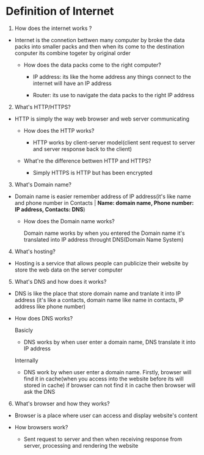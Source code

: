 # Definition of Internet

1. How does the internet works ?

- Internet is the connetion bettwen many computer by broke the data packs into smaller packs and then when its come to the destination conputer its combine togeter by original order

  - How does the data packs come to the right computer?

    - IP address: its like the home address any things connect to the internet will have an IP address

    - Router: its use to navigate the data packs to the right IP address

2. What's HTTP/HTTPS?

- HTTP is simply the way web browser and web server communicating

  - How does the HTTP works?

    - HTTP works by client-server model(client sent request to server and server response back to the client)

  - What're the difference bettwen HTTP and HTTPS?

    - Simply HTTPS is HTTP but has been encrypted

3. What's Domain name?

- Domain name is easier remember address of IP address(it's like name and phone number in Contacts | **Name: domain name, Phone number: IP address, Contacts: DNS**)

  - How does the Domain name works?

    Domain name works by when you entered the Domain name it's translated into IP address throught DNS(Domain Name System)

4. What's hosting?

- Hosting is a service that allows people can publicize their website by store the web data on the server computer

5. What's DNS and how does it works?

- DNS is like the place that store domain name and tranlate it into IP address (it's like a contacts, domain name like name in contacts, IP address like phone number)
- How does DNS works?

  Basicly

  - DNS works by when user enter a domain name, DNS translate it into IP address

  Internally

  - DNS work by when user enter a domain name. Firstly, browser will find it in cache(when you access into the website before its will stored in cache) if browser can not find it in cache then browser will ask the DNS

6. What's browser and how they works?

- Browser is a place where user can access and display website's content

- How browsers work?

  - Sent request to server and then when receiving response from server, processing and rendering the website
